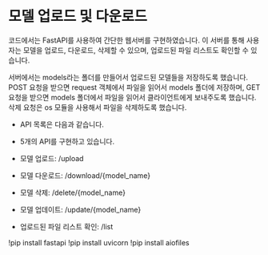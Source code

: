 # 모델 업로드 및 다운로드 

코드에서는 FastAPI를 사용하여 간단한 웹서버를 구현하였습니다. 이 서버를 통해 사용자는 모델을 업로드, 다운로드, 삭제할 수 있으며, 업로드된 파일 리스트도 확인할 수 있습니다.

서버에서는 models라는 폴더를 만들어서 업로드된 모델들을 저장하도록 했습니다. POST 요청을 받으면 request 객체에서 파일을 읽어서 models 폴더에 저장하며, GET 요청을 받으면 models 폴더에서 파일을 읽어서 클라이언트에게 보내주도록 했습니다. 삭제 요청은 os 모듈을 사용해서 파일을 삭제하도록 했습니다.

- API 목록은 다음과 같습니다.
- 5개의 API를 구현하고 있습니다.

- 모델 업로드: /upload
- 모델 다운로드: /download/{model_name}
- 모델 삭제: /delete/{model_name}
- 모델 업데이트: /update/{model_name}
- 업로드된 파일 리스트 확인: /list


!pip install fastapi
!pip install uvicorn
!pip install aiofiles


